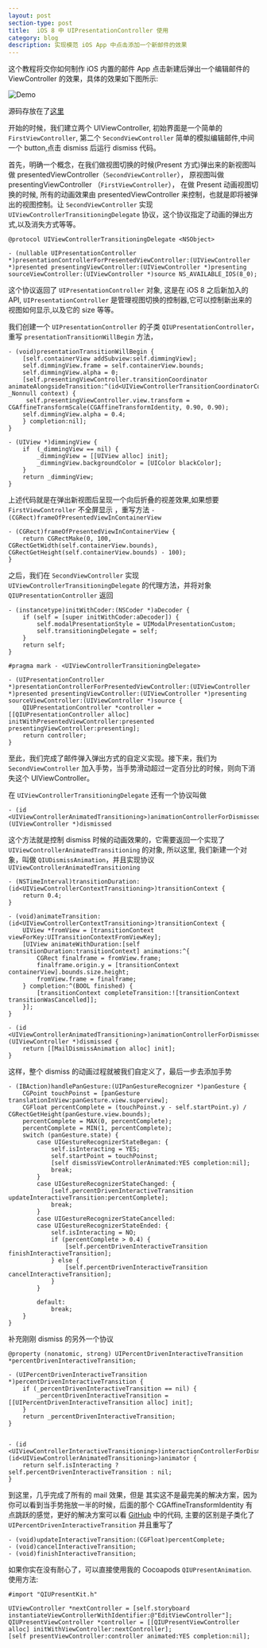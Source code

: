 ```yaml
---
layout: post
section-type: post
title: 	iOS 8 中 UIPresentationController 使用
category: blog
description: 实现模范 iOS App 中点击添加一个新邮件的效果
---
```


这个教程将交你如何制作 iOS 内置的邮件 App 点击新建后弹出一个编辑邮件的 ViewController 的效果，具体的效果如下图所示:

![Demo](/images/blog/20160122demo.gif)


源码存放在了[这里](https://github.com/VioletHill/QIUPresentAnimationViewController)

开始的时候，我们建立两个 UIViewController, 初始界面是一个简单的 `FirstViewController`, 第二个 `SecondViewController` 简单的模拟编辑邮件,中间一个 button,点击 dismiss 后运行 dismiss 代码。


首先，明确一个概念，在我们做视图切换的时候(Present 方式)弹出来的新视图叫做 presentedViewController（`SecondViewController`）， 原视图叫做 presentingViewController （`FirstViewController`）， 在做 Present 动画视图切换的时候, 所有的动画效果由 presentedViewController 来控制，也就是即将被弹出的视图控制。让 `SecondViewController` 实现 `UIViewControllerTransitioningDelegate` 协议，这个协议指定了动画的弹出方式,以及消失方式等等。
	
	@protocol UIViewControllerTransitioningDelegate <NSObject>

	- (nullable UIPresentationController *)presentationControllerForPresentedViewController:(UIViewController *)presented presentingViewController:(UIViewController *)presenting sourceViewController:(UIViewController *)source NS_AVAILABLE_IOS(8_0);
	

这个协议返回了 `UIPresentationController` 对象, 这是在 iOS 8 之后新加入的 API, `UIPresentationController` 是管理视图切换的控制器,它可以控制新出来的视图如何显示,以及它的 size 等等。
	
我们创建一个 `UIPresentationController` 的子类 `QIUPresentationController`，重写 `presentationTransitionWillBegin` 方法，

	- (void)presentationTransitionWillBegin {
    	[self.containerView addSubview:self.dimmingView];
    	self.dimmingView.frame = self.containerView.bounds;
    	self.dimmingView.alpha = 0;
    	[self.presentingViewController.transitionCoordinator animateAlongsideTransition:^(id<UIViewControllerTransitionCoordinatorContext>  _Nonnull context) {
         self.presentingViewController.view.transform = CGAffineTransformScale(CGAffineTransformIdentity, 0.90, 0.90);
        self.dimmingView.alpha = 0.4;
    	} completion:nil];
	}
	
	- (UIView *)dimmingView {
    	if 	(_dimmingView == nil) {
        	_dimmingView = [[UIView alloc] init];
        	_dimmingView.backgroundColor = [UIColor blackColor];
    	}
    	return _dimmingView;
	}
	
上述代码就是在弹出新视图后呈现一个向后折叠的视差效果,如果想要 `FirstViewController` 不全屏显示 ，重写方法 `- (CGRect)frameOfPresentedViewInContainerView`

	- (CGRect)frameOfPresentedViewInContainerView {
    	return CGRectMake(0, 100, CGRectGetWidth(self.containerView.bounds), CGRectGetHeight(self.containerView.bounds) - 100);
	}

之后，我们在 `SecondViewController` 实现 `UIViewControllerTransitioningDelegate` 的代理方法，并将对象 `QIUPresentationController` 返回

	- (instancetype)initWithCoder:(NSCoder *)aDecoder {
    	if (self = [super initWithCoder:aDecoder]) {
        	self.modalPresentationStyle = UIModalPresentationCustom;
        	self.transitioningDelegate = self;
    	}
    	return self;
	}
	
	#pragma mark - <UIViewControllerTransitioningDelegate>

	- (UIPresentationController *)presentationControllerForPresentedViewController:(UIViewController *)presented presentingViewController:(UIViewController *)presenting sourceViewController:(UIViewController *)source {
	    QIUPresentationController *controller = [[QIUPresentationController alloc] initWithPresentedViewController:presented presentingViewController:presenting];
	    return controller;
	}
	
至此，我们完成了邮件弹入弹出方式的自定义实现。接下来，我们为 `SecondViewController` 加入手势，当手势滑动超过一定百分比的时候，则向下消失这个 UIViewController。

在 `UIViewControllerTransitioningDelegate` 还有一个协议叫做 

	- (id <UIViewControllerAnimatedTransitioning>)animationControllerForDismissedController:(UIViewController *)dismissed

这个方法就是控制 dismiss 时候的动画效果的，它需要返回一个实现了 `UIViewControllerAnimatedTransitioning` 的对象, 所以这里, 我们新建一个对象，叫做 `QIUDismissAnimation`，并且实现协议 `UIViewControllerAnimatedTransitioning`

	- (NSTimeInterval)transitionDuration:(id<UIViewControllerContextTransitioning>)transitionContext {
    	return 0.4;
	}

	- (void)animateTransition:(id<UIViewControllerContextTransitioning>)transitionContext {
	    UIView *fromView = [transitionContext viewForKey:UITransitionContextFromViewKey];
	    [UIView animateWithDuration:[self transitionDuration:transitionContext] animations:^{
	        CGRect finalframe = fromView.frame;
	        finalframe.origin.y = [transitionContext containerView].bounds.size.height;
	        fromView.frame = finalframe;
	    } completion:^(BOOL finished) {
	        [transitionContext completeTransition:![transitionContext transitionWasCancelled]];
	    }];
	}

	- (id <UIViewControllerAnimatedTransitioning>)animationControllerForDismissedController:(UIViewController *)dismissed {
    	return [[MailDismissAnimation alloc] init];
	}

这样，整个 dismiss 的动画过程就被我们自定义了，最后一步去添加手势

	- (IBAction)handlePanGesture:(UIPanGestureRecognizer *)panGesture {
	    CGPoint touchPoinst = [panGesture translationInView:panGesture.view.superview];
	    CGFloat percentComplete = (touchPoinst.y - self.startPoint.y) / CGRectGetHeight(panGesture.view.bounds);
	    percentComplete = MAX(0, percentComplete);
	    percentComplete = MIN(1, percentComplete);
	    switch (panGesture.state) {
	        case UIGestureRecognizerStateBegan: {
	            self.isInteracting = YES;
	            self.startPoint = touchPoinst;
	            [self dismissViewControllerAnimated:YES completion:nil];
	            break;
	        }
	        case UIGestureRecognizerStateChanged: {
	            [self.percentDrivenInteractiveTransition updateInteractiveTransition:percentComplete];
	            break;
	        }
	        case UIGestureRecognizerStateCancelled:
	        case UIGestureRecognizerStateEnded: {
	            self.isInteracting = NO;
	            if (percentComplete > 0.4) {
	                [self.percentDrivenInteractiveTransition finishInteractiveTransition];
	            } else {
	                [self.percentDrivenInteractiveTransition cancelInteractiveTransition];
	            }
	        }
	            
	        default:
	            break;
	    }
	}

补充刚刚 dismiss 的另外一个协议

	@property (nonatomic, strong) UIPercentDrivenInteractiveTransition *percentDrivenInteractiveTransition;

	- (UIPercentDrivenInteractiveTransition *)percentDrivenInteractiveTransition {
	    if (_percentDrivenInteractiveTransition == nil) {
	        _percentDrivenInteractiveTransition = [[UIPercentDrivenInteractiveTransition alloc] init];
	    }
    	return _percentDrivenInteractiveTransition;
	}

	
	- (id <UIViewControllerInteractiveTransitioning>)interactionControllerForDismissal:(id<UIViewControllerAnimatedTransitioning>)animator {
	    return self.isInteracting ? self.percentDrivenInteractiveTransition : nil;
	}
	
到这里，几乎完成了所有的 mail 效果，但是 其实这不是最完美的解决方案，因为你可以看到当手势拖放一半的时候，后面的那个 CGAffineTransformIdentity 有点跳跃的感觉，更好的解决方案可以看 [GitHub](https://github.com/VioletHill/QIUPresentAnimationViewController) 中的代码, 主要的区别是子类化了 `UIPercentDrivenInteractiveTransition` 并且重写了
	
	- (void)updateInteractiveTransition:(CGFloat)percentComplete;
	- (void)cancelInteractiveTransition;
	- (void)finishInteractiveTransition;

如果你实在没有耐心了，可以直接使用我的 Cocoapods `QIUPresentAnimation`.
使用方法:
		
	#import "QIUPresentKit.h"

	UIViewController *nextController = [self.storyboard instantiateViewControllerWithIdentifier:@"EditViewController"];
	QIUPresentViewController *controller = [[QIUPresentViewController alloc] initWithViewController:nextController];
	[self presentViewController:controller animated:YES completion:nil];

